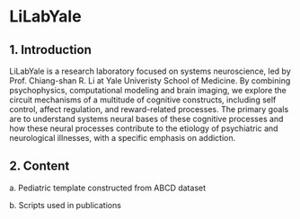 # LiLabYale

## 1. Introduction

LiLabYale is a research laboratory focused on systems neuroscience, led by Prof. Chiang-shan R. Li at Yale Univeristy School of Medicine. By combining psychophysics, computational modeling and brain imaging, we explore the circuit mechanisms of a multitude of cognitive constructs, including self control, affect regulation, and reward-related processes. The primary goals are to understand systems neural bases of these cognitive processes and how these neural processes contribute to the etiology of psychiatric and neurological illnesses, with a specific emphasis on addiction.

## 2. Content

a. Pediatric template constructed from ABCD dataset

b. Scripts used in publications
